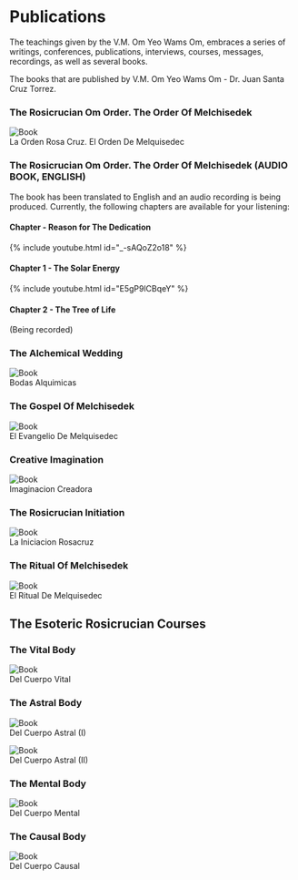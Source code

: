 # Publications

The teachings given by the V.M. Om Yeo Wams Om, embraces a series of writings, conferences, publications, interviews, courses, messages, recordings, as well as several books.  

The books that are published by V.M. Om Yeo Wams Om - Dr. Juan Santa Cruz Torrez.  

### The Rosicrucian Om Order. The Order Of Melchisedek

![Book](/assets/img/book_orc_om.jpg)  
La Orden Rosa Cruz. El Orden De Melquisedec  

### The Rosicrucian Om Order. The Order Of Melchisedek (AUDIO BOOK, ENGLISH)

The book has been translated to English and an audio recording is being produced. Currently, the following chapters are available for your listening:

#### Chapter - Reason for The Dedication

{% include youtube.html id="_-sAQoZ2o18" %}
  
  
#### Chapter 1 - The Solar Energy

{% include youtube.html id="E5gP9lCBqeY" %}
  
  
#### Chapter 2 - The Tree of Life

(Being recorded)
  
### The Alchemical Wedding

![Book](/assets/img/book_alquimicas.jpg)  
Bodas Alquimicas  
  
### The Gospel Of Melchisedek

![Book](/assets/img/book_evangelio.jpg)  
El Evangelio De Melquisedec  
  
### Creative Imagination

![Book](/assets/img/book_imaginacion.jpg)  
Imaginacion Creadora  
  
### The Rosicrucian Initiation

![Book](/assets/img/book_iniciacion.jpg)  
La Iniciacion Rosacruz  
  
### The Ritual Of Melchisedek

![Book](/assets/img/book_ritual.jpg)  
El Ritual De Melquisedec  

## The Esoteric Rosicrucian Courses

### The Vital Body

![Book](/assets/img/book_cuerpo_vital.jpg)  
Del Cuerpo Vital  

### The Astral Body

![Book](/assets/img/book_cuerpo_astral_1.jpg)  
Del Cuerpo Astral (I)
  
![Book](/assets/img/book_cuerpo_astral_2.jpg)  
Del Cuerpo Astral (II)
  
### The Mental Body
  
![Book](/assets/img/book_cuerpo_mental.jpg)  
Del Cuerpo Mental  
  
### The Causal Body
  
![Book](/assets/img/book_cuerpo_causal.jpg)  
Del Cuerpo Causal  
